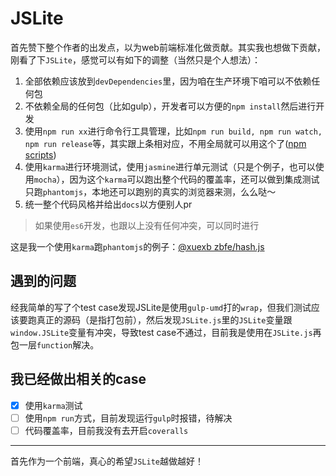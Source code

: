 # JSLite

首先赞下整个作者的出发点，以为web前端标准化做贡献。其实我也想做下贡献，刚看了下`JSLite`，感觉可以有如下的调整（当然只是个人想法）：

1. 全部依赖应该放到`devDependencies`里，因为咱在生产环境下咱可以不依赖任何包
1. 不依赖全局的任何包（比如gulp），开发者可以方便的`npm install`然后进行开发
1. 使用`npm run xx`进行命令行工具管理，比如`npm run build, npm run watch, npm run release`等，其实跟上条相对应，不用全局就可以用这个了([npm scripts](https://docs.npmjs.com/misc/scripts))
1. 使用`karma`进行环境测试，使用`jasmine`进行单元测试（只是个例子，也可以使用`mocha`），因为这个`karma`可以跑出整个代码的覆盖率，还可以做到集成测试只跑`phantomjs`，本地还可以跑别的真实的浏览器来测，么么哒～
1. 统一整个代码风格并给出`docs`以方便别人pr


> 如果使用`es6`开发，也跟以上没有任何冲突，可以同时进行

这是我一个使用`karma`跑`phantomjs`的例子：[@xuexb zbfe/hash.js](https://github.com/zbfe/hash.js)

## 遇到的问题

经我简单的写了个test case发现JSLite是使用`gulp-umd`打的`wrap`，但我们测试应该要跑真正的源码（是指打包前），然后发现`JSLite.js`里的`JSLite`变量跟`window.JSLite`变量有冲突，导致test case不通过，目前我是使用在`JSLite.js`再包一层`function`解决。


## 我已经做出相关的case

- [x] 使用`karma`测试
- [ ] 使用`npm run`方式，目前发现运行`gulp`时报错，待解决
- [ ] 代码覆盖率，目前我没有去开启`coveralls`

---

首先作为一个前端，真心的希望`JSLite`越做越好！